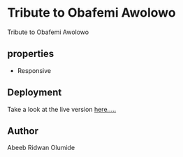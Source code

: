 # Tribute to Obafemi Awolowo
  Tribute to Obafemi Awolowo

## properties
- Responsive

## Deployment
  Take a look at the live version [here.....](https://olumide025.github.io/Obafemi-Awolowo/.)

## Author
  Abeeb Ridwan Olumide